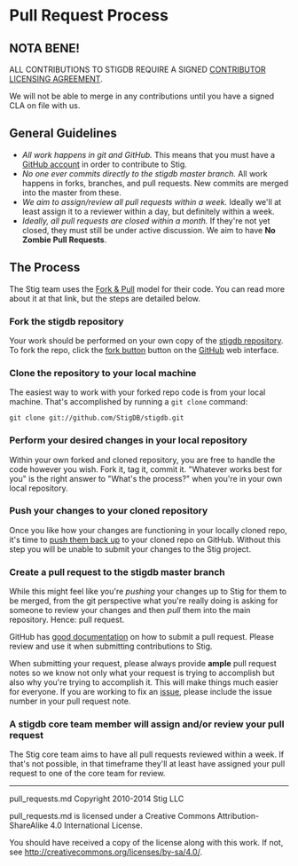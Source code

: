# Pull Request Process

## NOTA BENE!

ALL CONTRIBUTIONS TO STIGDB REQUIRE A SIGNED [CONTRIBUTOR LICENSING AGREEMENT](https://github.com/StigDB/stigdb/blob/master/docs/Stig_CLA_Process.md).

We will not be able to merge in any contributions until you have a signed CLA on file with us.

## General Guidelines

* _All work happens in git and GitHub._ This means that you must have a [GitHub account](https://github.com/join) in order to contribute to Stig.
* _No one ever commits directly to the stigdb master branch._ All work happens in forks, branches, and pull requests. New commits are merged into the master from these.
* _We aim to assign/review all pull requests within a week._ Ideally we'll at least assign it to a reviewer within a day, but definitely within a week.
* _Ideally, all pull requests are closed within a month._ If they're not yet closed, they must still be under active discussion. We aim to have **No Zombie Pull Requests**.

## The Process

The Stig team uses the [Fork & Pull](https://help.github.com/articles/using-pull-requests) model for their code. You can read more about it at that link, but the steps are detailed below.

### Fork the stigdb repository

Your work should be performed on your own copy of the [stigdb repository](http://github.com/StigDB/stigdb). To fork the repo, click the [fork button](http://github.com/StigDB/stigdb/fork) button on the [GitHub](http://github.com) web interface.

### Clone the repository to your local machine

The easiest way to work with your forked repo code is from your local machine. That's accomplished by running a `git clone` command:

```
git clone git://github.com/StigDB/stigdb.git
```

### Perform your desired changes in your local repository

Within your own forked and cloned repository, you are free to handle the code however you wish. Fork it, tag it, commit it. "Whatever works best for you" is the right answer to "What's the process?" when you're in your own local repository.

### Push your changes to your cloned repository

Once you like how your changes are functioning in your locally cloned repo, it's time to [push them back up](https://help.github.com/articles/pushing-to-a-remote) to your cloned repo on GitHub. Without this step you will be unable to submit your changes to the Stig project.

### Create a pull request to the stigdb master branch

While this might feel like you're _pushing_ your changes up to Stig for them to be merged, from the git perspective what you're really doing is asking for someone to review your changes and then _pull_ them into the main repository. Hence: pull request.

GitHub has [good documentation](https://help.github.com/articles/using-pull-requests) on how to submit a pull request. Please review and use it when submitting contributions to Stig.

When submitting your request, please always provide **ample** pull request notes so we know not only what your request is trying to accomplish but also why you're trying to accomplish it. This will make things much easier for everyone. If you are working to fix an [issue](https://github.com/StigDB/stigdb/issues), please include the issue number in your pull request note.

### A stigdb core team member will assign and/or review your pull request

The Stig core team aims to have all pull requests reviewed within a week. If that's not possible, in that timeframe they'll at least have assigned your pull request to one of the core team for review.

-----

pull_requests.md Copyright 2010-2014 Stig LLC

pull_requests.md is licensed under a Creative Commons Attribution-ShareAlike 4.0 International License.

You should have received a copy of the license along with this work. If not, see <http://creativecommons.org/licenses/by-sa/4.0/>.
